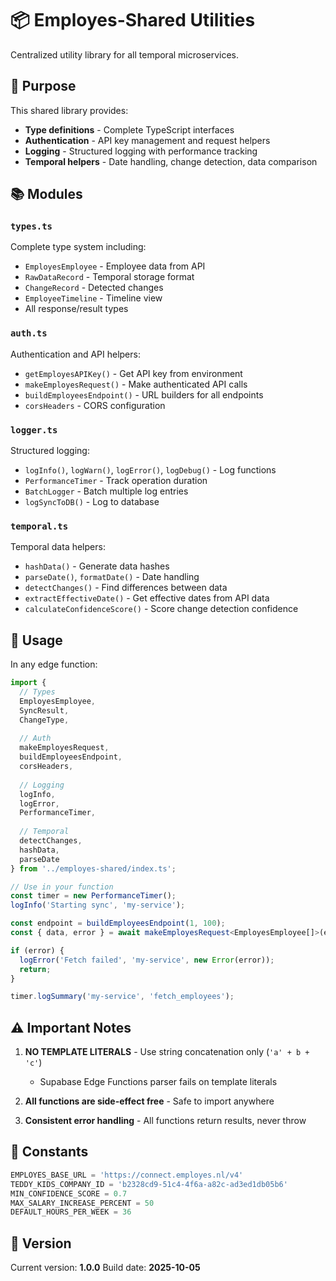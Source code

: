 # 📦 Employes-Shared Utilities

Centralized utility library for all temporal microservices.

## 🎯 Purpose

This shared library provides:
- **Type definitions** - Complete TypeScript interfaces
- **Authentication** - API key management and request helpers
- **Logging** - Structured logging with performance tracking
- **Temporal helpers** - Date handling, change detection, data comparison

## 📚 Modules

### `types.ts`
Complete type system including:
- `EmployesEmployee` - Employee data from API
- `RawDataRecord` - Temporal storage format
- `ChangeRecord` - Detected changes
- `EmployeeTimeline` - Timeline view
- All response/result types

### `auth.ts`
Authentication and API helpers:
- `getEmployesAPIKey()` - Get API key from environment
- `makeEmployesRequest()` - Make authenticated API calls
- `buildEmployeesEndpoint()` - URL builders for all endpoints
- `corsHeaders` - CORS configuration

### `logger.ts`
Structured logging:
- `logInfo()`, `logWarn()`, `logError()`, `logDebug()` - Log functions
- `PerformanceTimer` - Track operation duration
- `BatchLogger` - Batch multiple log entries
- `logSyncToDB()` - Log to database

### `temporal.ts`
Temporal data helpers:
- `hashData()` - Generate data hashes
- `parseDate()`, `formatDate()` - Date handling
- `detectChanges()` - Find differences between data
- `extractEffectiveDate()` - Get effective dates from API data
- `calculateConfidenceScore()` - Score change detection confidence

## 🚀 Usage

In any edge function:

```typescript
import {
  // Types
  EmployesEmployee,
  SyncResult,
  ChangeType,
  
  // Auth
  makeEmployesRequest,
  buildEmployeesEndpoint,
  corsHeaders,
  
  // Logging
  logInfo,
  logError,
  PerformanceTimer,
  
  // Temporal
  detectChanges,
  hashData,
  parseDate
} from '../employes-shared/index.ts';

// Use in your function
const timer = new PerformanceTimer();
logInfo('Starting sync', 'my-service');

const endpoint = buildEmployeesEndpoint(1, 100);
const { data, error } = await makeEmployesRequest<EmployesEmployee[]>(endpoint);

if (error) {
  logError('Fetch failed', 'my-service', new Error(error));
  return;
}

timer.logSummary('my-service', 'fetch_employees');
```

## ⚠️ Important Notes

1. **NO TEMPLATE LITERALS** - Use string concatenation only (`'a' + b + 'c'`)
   - Supabase Edge Functions parser fails on template literals
   
2. **All functions are side-effect free** - Safe to import anywhere

3. **Consistent error handling** - All functions return results, never throw

## 🔧 Constants

```typescript
EMPLOYES_BASE_URL = 'https://connect.employes.nl/v4'
TEDDY_KIDS_COMPANY_ID = 'b2328cd9-51c4-4f6a-a82c-ad3ed1db05b6'
MIN_CONFIDENCE_SCORE = 0.7
MAX_SALARY_INCREASE_PERCENT = 50
DEFAULT_HOURS_PER_WEEK = 36
```

## 📝 Version

Current version: **1.0.0**
Build date: **2025-10-05**


